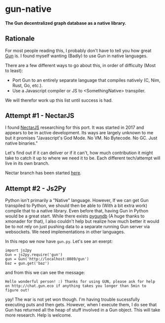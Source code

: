# gun-native

#### The Gun decentralized graph database as a native library.

## Rationale

For most people reading this, I probably don't have to tell you how great [Gun](https://github.com/amark/gun) is. I found myself wanting (Badly) to use Gun in native languages.

There are a few different ways to go about this, in order of difficulty (Most to least):

* Port Gun to an entirely separate language that compiles natively (C, Nim, Rust, Go, etc.).
* Use a Javascript compiler or JS to \<SomethingNative> transpiler.

We will therefor work up this list until success is had.

## Attempt #1 - NectarJS

I found [NectarJS](https://github.com/NectarJS/nectarjs) researching for this port. It was started in 2017 and appears
to be in active development. Its ways are largely unknown to me but it promises "Javascript's God Mode. No VM. No
Bytecode. No GC. Just native binaries."

Let's find out if it can deliver or if it can't, how much contribution it might take to catch it up to
where we need it to be. Each different tech/attempt will live in its own branch.

Nectar branch has been started [here](https://github.com/TensorTom/gun-native/tree/nectar).

## Attempt #2 - Js2Py

Python isn't primarily a "Native" language. However, If we can get Gun transpiled to Python, we should then be able to (With a bit extra work) compile that to a native library. Even before that, having Gun in Python would be a great start. While there exists [pygundb](https://github.com/xmonader/pygundb) (A huge thanks to xmonader for that), I also couldn't help but realize how much better it would be to not rely on just pushing data to a separate running Gun server via websockets. We need implementations in other languages.

In this repo we now have `gun.py`. Let's see an exerpt:


```
import js2py
Gun = js2py.require('gun')
gun = Gun('http://localhost:8089/gun')
baz = gun.get('baz')
```

and from this we can see the message:
```
Hello wonderful person! :) Thanks for using GUN, please ask for help on http://chat.gun.eco if anything takes you longer than 5min to figure out!
```

yay! The war is not yet won though. I'm having trouble sucessfully executing puts and then gets. However, when I execute them, I do see that Gun has returned all the heap of stuff involved in a Gun object. This will take more research. Help is welcome.


